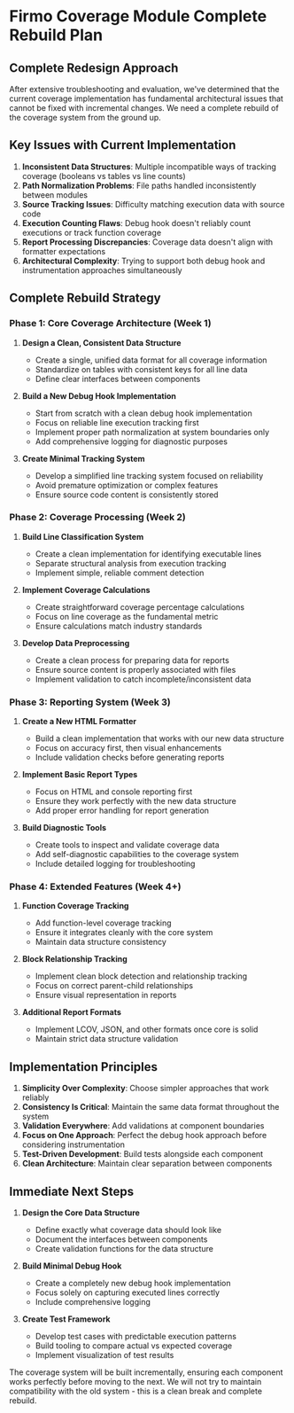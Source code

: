 # Firmo Coverage Module Complete Rebuild Plan

## Complete Redesign Approach

After extensive troubleshooting and evaluation, we've determined that the current coverage implementation has fundamental architectural issues that cannot be fixed with incremental changes. We need a complete rebuild of the coverage system from the ground up.

## Key Issues with Current Implementation

1. **Inconsistent Data Structures**: Multiple incompatible ways of tracking coverage (booleans vs tables vs line counts)
2. **Path Normalization Problems**: File paths handled inconsistently between modules
3. **Source Tracking Issues**: Difficulty matching execution data with source code
4. **Execution Counting Flaws**: Debug hook doesn't reliably count executions or track function coverage
5. **Report Processing Discrepancies**: Coverage data doesn't align with formatter expectations
6. **Architectural Complexity**: Trying to support both debug hook and instrumentation approaches simultaneously

## Complete Rebuild Strategy

### Phase 1: Core Coverage Architecture (Week 1)

1. **Design a Clean, Consistent Data Structure**
   - Create a single, unified data format for all coverage information
   - Standardize on tables with consistent keys for all line data
   - Define clear interfaces between components

2. **Build a New Debug Hook Implementation**
   - Start from scratch with a clean debug hook implementation
   - Focus on reliable line execution tracking first
   - Implement proper path normalization at system boundaries only
   - Add comprehensive logging for diagnostic purposes

3. **Create Minimal Tracking System**
   - Develop a simplified line tracking system focused on reliability
   - Avoid premature optimization or complex features
   - Ensure source code content is consistently stored

### Phase 2: Coverage Processing (Week 2)

1. **Build Line Classification System**
   - Create a clean implementation for identifying executable lines
   - Separate structural analysis from execution tracking
   - Implement simple, reliable comment detection

2. **Implement Coverage Calculations**
   - Create straightforward coverage percentage calculations
   - Focus on line coverage as the fundamental metric
   - Ensure calculations match industry standards

3. **Develop Data Preprocessing**
   - Create a clean process for preparing data for reports
   - Ensure source content is properly associated with files
   - Implement validation to catch incomplete/inconsistent data

### Phase 3: Reporting System (Week 3)

1. **Create a New HTML Formatter**
   - Build a clean implementation that works with our new data structure
   - Focus on accuracy first, then visual enhancements
   - Include validation checks before generating reports

2. **Implement Basic Report Types**
   - Focus on HTML and console reporting first
   - Ensure they work perfectly with the new data structure
   - Add proper error handling for report generation

3. **Build Diagnostic Tools**
   - Create tools to inspect and validate coverage data
   - Add self-diagnostic capabilities to the coverage system
   - Include detailed logging for troubleshooting

### Phase 4: Extended Features (Week 4+)

1. **Function Coverage Tracking**
   - Add function-level coverage tracking
   - Ensure it integrates cleanly with the core system
   - Maintain data structure consistency

2. **Block Relationship Tracking**
   - Implement clean block detection and relationship tracking
   - Focus on correct parent-child relationships
   - Ensure visual representation in reports

3. **Additional Report Formats**
   - Implement LCOV, JSON, and other formats once core is solid
   - Maintain strict data structure validation

## Implementation Principles

1. **Simplicity Over Complexity**: Choose simpler approaches that work reliably
2. **Consistency Is Critical**: Maintain the same data format throughout the system
3. **Validation Everywhere**: Add validations at component boundaries
4. **Focus on One Approach**: Perfect the debug hook approach before considering instrumentation
5. **Test-Driven Development**: Build tests alongside each component
6. **Clean Architecture**: Maintain clear separation between components

## Immediate Next Steps

1. **Design the Core Data Structure**
   - Define exactly what coverage data should look like
   - Document the interfaces between components
   - Create validation functions for the data structure

2. **Build Minimal Debug Hook**
   - Create a completely new debug hook implementation
   - Focus solely on capturing executed lines correctly
   - Include comprehensive logging

3. **Create Test Framework**
   - Develop test cases with predictable execution patterns
   - Build tooling to compare actual vs expected coverage
   - Implement visualization of test results

The coverage system will be built incrementally, ensuring each component works perfectly before moving to the next. We will not try to maintain compatibility with the old system - this is a clean break and complete rebuild.